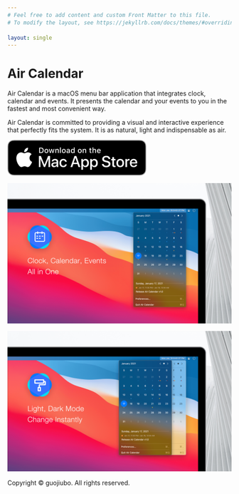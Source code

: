 ```yaml
---
# Feel free to add content and custom Front Matter to this file.
# To modify the layout, see https://jekyllrb.com/docs/themes/#overriding-theme-defaults

layout: single
---
```


# Air Calendar

Air Calendar is a macOS menu bar application that integrates clock, calendar and events. It presents the calendar and your events to you in the fastest and most convenient way.

Air Calendar is committed to providing a visual and interactive experience that perfectly fits the system. It is as natural, light and indispensable as air.

[![View on AppStore](/assets/images/Download_on_the_Mac_App_Store_Badge_US-UK_RGB_blk_092917.svg)](https://apps.apple.com/app/id1544980542)


![preview-1](/assets/images/preview-en-1.png)

![preview-2](/assets/images/preview-en-2.png)

Copyright © guojiubo. All rights reserved.
